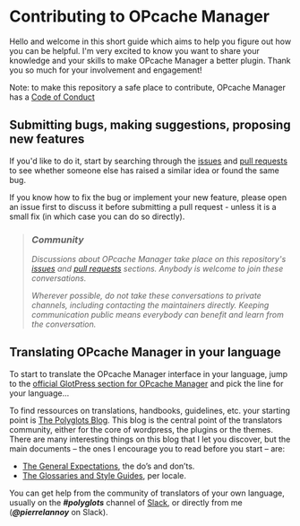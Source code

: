 # Contributing to OPcache Manager

Hello and welcome in this short guide which aims to help you figure out how you can be helpful. I'm very excited to know you want to share your knowledge and your skills to make OPcache Manager a better plugin. Thank you so much for your involvement and engagement!

Note: to make this repository a safe place to contribute, OPcache Manager has a [Code of Conduct](/CODE_OF_CONDUCT.md)

## Submitting bugs, making suggestions, proposing new features
If you'd like to do it, start by searching through the [issues](https://github.com/Pierre-Lannoy/opcache-manager/issues) and [pull requests](https://github.com/Pierre-Lannoy/opcache-manager/pulls) to see whether someone else has raised a similar idea or found the same bug.

If you know how to fix the bug or implement your new feature, please open an issue first to discuss it before submitting a pull request - unless it is a small fix (in which case you can do so directly).

> ### _Community_
> _Discussions about OPcache Manager take place on this repository's [issues](https://github.com/Pierre-Lannoy/opcache-manager/issues) and [pull requests](https://github.com/Pierre-Lannoy/opcache-manager/pulls) sections. Anybody is welcome to join these conversations._
> 
> _Wherever possible, do not take these conversations to private channels, including contacting the maintainers directly. Keeping communication public means everybody can benefit and learn from the conversation._

## Translating OPcache Manager in your language

To start to translate the OPcache Manager interface in your language, jump to the [official GlotPress section for OPcache Manager](https://translate.wordpress.org/projects/wp-plugins/opcache-manager/) and pick the line for your language…

To find ressources on translations, handbooks, guidelines, etc. your starting point is [The Polyglots Blog](https://make.wordpress.org/polyglots/). This blog is the central point of the translators community, either for the core of wordpress, the plugins or the themes.
There are many interesting things on this blog that I let you discover, but the main documents – the ones I encourage you to read before you start – are:
- [The General Expectations](https://make.wordpress.org/polyglots/handbook/translating/expectations/), the do’s and don’ts.
- [The Glossaries and Style Guides](https://make.wordpress.org/polyglots/handbook/tools/glotpress-translate-wordpress-org/list-of-glossaries-per-locale/), per locale.

You can get help from the community of translators of your own language, usually on the ___#polyglots___ channel of [Slack](https://make.wordpress.org/chat/), or directly from me (___@pierrelannoy___ on Slack).  